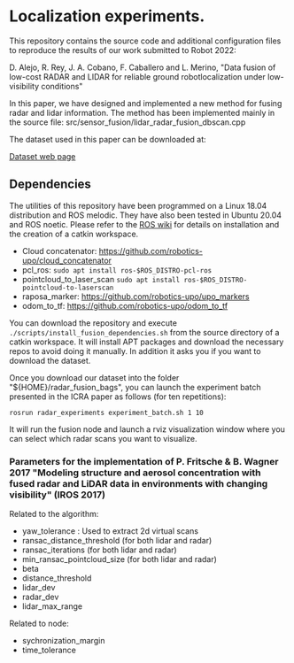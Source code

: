 # Localization experiments. 

This repository contains the source code and additional configuration files to reproduce the results of our work submitted to Robot 2022:

D. Alejo, R. Rey, J. A. Cobano, F. Caballero and L. Merino, "Data  fusion  of  low-cost  RADAR  and  LIDAR  for  reliable  ground  robotlocalization  under  low-visibility  conditions"

In this paper, we have designed and implemented a new method for fusing radar and lidar information. The method has been implemented mainly in the source file: src/sensor_fusion/lidar_radar_fusion_dbscan.cpp

The dataset used in this paper can be downloaded at:

[Dataset web page](https://robotics.upo.es/datasets/smoke)

## Dependencies

The utilities of this repository have been programmed on a Linux 18.04 distribution and ROS melodic. They have also been tested in Ubuntu 20.04 and ROS noetic. Please refer to the [ROS wiki](https://wiki.ros.org/ROS/Installation) for details on installation and the creation of a catkin workspace.
    
- Cloud concatenator: https://github.com/robotics-upo/cloud_concatenator
- pcl_ros: ```sudo apt install ros-$ROS_DISTRO-pcl-ros```
- pointcloud_to_laser_scan ```sudo apt install ros-$ROS_DISTRO-pointcloud-to-laserscan```
- raposa_marker: https://github.com/robotics-upo/upo_markers
- odom_to_tf:  https://github.com/robotics-upo/odom_to_tf

You can download the repository and execute ```./scripts/install_fusion_dependencies.sh``` from the source directory of a catkin workspace. It will install APT packages and download the necessary repos to avoid doing it manually. In addition it asks you if you want to download the dataset.

Once you download our dataset into the folder "${HOME}/radar_fusion_bags", you can launch the experiment batch presented in the ICRA paper as follows (for ten repetitions):

```
rosrun radar_experiments experiment_batch.sh 1 10
```

It will run the fusion node and launch a rviz visualization window where you can select which radar scans you want to visualize.

### Parameters for the implementation of P. Fritsche & B. Wagner 2017 "Modeling structure and aerosol concentration with fused radar and LiDAR data in environments with changing visibility" (IROS 2017)

Related to the algorithm:

- yaw_tolerance : Used to extract 2d virtual scans
- ransac_distance_threshold (for both lidar and radar)
- ransac_iterations (for both lidar and radar)
- min_ransac_pointcloud_size (for both lidar and radar)
- beta
- distance_threshold
- lidar_dev
- radar_dev
- lidar_max_range

Related to node:

- sychronization_margin
- time_tolerance
